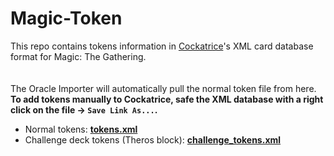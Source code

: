 Magic-Token
=================

This repo contains tokens information in [Cockatrice](http://github.com/cockatrice/cockatirce)'s XML card database format for Magic: The Gathering.
<br><br><br>
The Oracle Importer will automatically pull the normal token file from here.<br>
**To add tokens manually to Cockatrice, safe the XML database with a right click on the file &rarr; `Save Link As...`.**<br>

- Normal tokens: [**tokens.xml**](https://raw.githubusercontent.com/Cockatrice/Magic-Token/master/tokens.xml)<br>
- Challenge deck tokens (Theros block):  [**challenge_tokens.xml**](https://raw.githubusercontent.com/Cockatrice/Magic-Token/master/challenge_tokens.xml)
